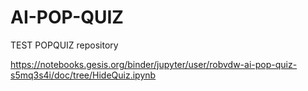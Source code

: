 # AI-POP-QUIZ
TEST POPQUIZ repository


https://notebooks.gesis.org/binder/jupyter/user/robvdw-ai-pop-quiz-s5mq3s4i/doc/tree/HideQuiz.ipynb


